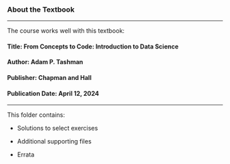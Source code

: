 ### About the Textbook
---


The course works well with this textbook:

#### **Title:** From Concepts to Code: Introduction to Data Science
#### **Author:** Adam P. Tashman
#### **Publisher:** Chapman and Hall
#### **Publication Date:** April 12, 2024

---

This folder contains:

- Solutions to select exercises

- Additional supporting files

- Errata
